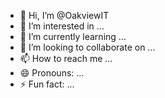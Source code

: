 - 👋 Hi, I’m @OakviewIT
- 👀 I’m interested in ...
- 🌱 I’m currently learning ...
- 💞️ I’m looking to collaborate on ...
- 📫 How to reach me ...
- 😄 Pronouns: ...
- ⚡ Fun fact: ...

<!---
OakviewIT/OakviewIT is a ✨ special ✨ repository because its `README.md` (this file) appears on your GitHub profile.
You can click the Preview link to take a look at your changes.
--->
